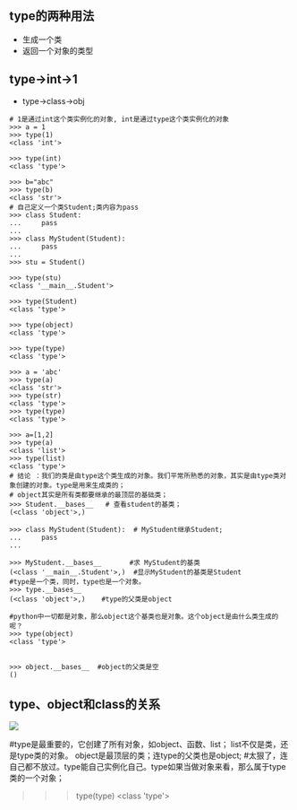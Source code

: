 ## type的两种用法
- 生成一个类
- 返回一个对象的类型
## type->int->1
- type->class->obj
```
# 1是通过int这个类实例化的对象, int是通过type这个类实例化的对象
>>> a = 1
>>> type(1)
<class 'int'>

>>> type(int)
<class 'type'> 

>>> b="abc"
>>> type(b)
<class 'str'>
# 自己定义一个类Student;类内容为pass
>>> class Student:
...     pass
...
>>> class MyStudent(Student):
...     pass
...
>>> stu = Student()

>>> type(stu)
<class '__main__.Student'>

>>> type(Student)
<class 'type'>

>>> type(object)
<class 'type'>

>>> type(type)
<class 'type'>

>>> a = 'abc'
>>> type(a)
<class 'str'>
>>> type(str)
<class 'type'> 
>>> type(type)
<class 'type'>

>>> a=[1,2]
>>> type(a)
<class 'list'>
>>> type(list)
<class 'type'>
# 结论 ：我们的类是由type这个类生成的对象。我们平常所熟悉的对象，其实是由type类对象创建的对象。type是用来生成类的；
# object其实是所有类都要继承的最顶层的基础类；
>>> Student.__bases__   # 查看student的基类；
(<class 'object'>,)

>>> class MyStudent(Student):  # MyStudent继承Student;
...     pass
...

>>> MyStudent.__bases__       #求 MyStudent的基类
(<class '__main__.Student'>,)  #显示MyStudent的基类是Student
#type是一个类，同时，type也是一个对象。
>>> type.__bases__
(<class 'object'>,)    #type的父类是object

#python中一切都是对象，那么object这个基类也是对象。这个object是由什么类生成的呢？
>>> type(object)  
<class 'type'>   


>>> object.__bases__  #object的父类是空
()
```

## type、object和class的关系
![](http://qiniu.rearib.top/FuGb8QAEGTpbO7AyZtE8VreIHcGF)



#type是最重要的，它创建了所有对象，如object、函数、list；     list不仅是类，还是type类的对象。
object是最顶层的类；连type的父类也是object;
  #太狠了，连自己都不放过。type能自己实例化自己。type如果当做对象来看，那么属于type类的一个对象；
>>> type(type)
<class 'type'>

